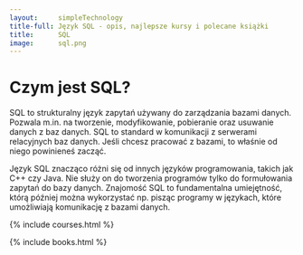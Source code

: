 ```yaml
---
layout:     simpleTechnology
title-full: Język SQL - opis, najlepsze kursy i polecane książki
title:      SQL
image:      sql.png
---
```


# Czym jest SQL?

SQL to strukturalny język zapytań używany do zarządzania bazami danych. Pozwala m.in. na tworzenie, modyfikowanie, pobieranie oraz usuwanie danych z baz danych.
SQL to standard w komunikacji z serwerami relacyjnych baz danych. Jeśli chcesz pracować z bazami, to właśnie od niego powinieneś zacząć.

Język SQL znacząco różni się od innych języków programowania, takich jak C++ czy Java. Nie służy on do tworzenia programów tylko do formułowania zapytań do bazy danych. Znajomość SQL to fundamentalna umiejętność, którą później można wykorzystać np. pisząc programy w językach, które umożliwiają komunikację z bazami danych.

{% include courses.html %}

{% include books.html %}
